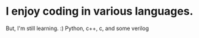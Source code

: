 # I enjoy coding in various languages.
But, I'm still learning. :)
Python, c++, c, and some verilog 
